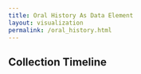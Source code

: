 ```yaml
---
title: Oral History As Data Element
layout: visualization
permalink: /oral_history.html
---
```


## Collection Timeline

